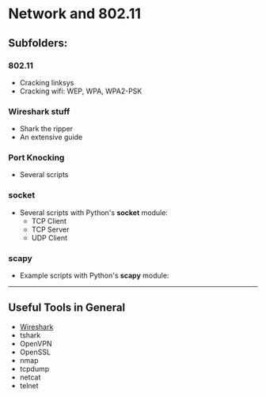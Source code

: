 # Network and 802.11

## Subfolders:

### 802.11

- Cracking linksys
- Cracking wifi: WEP, WPA, WPA2-PSK


### Wireshark stuff

- Shark the ripper
- An extensive guide

### Port Knocking

- Several scripts

### socket

- Several scripts with Python's **socket** module:
    * TCP Client
    * TCP Server
    * UDP Client


### scapy

- Example scripts with Python's **scapy** module:



---

## Useful Tools in General

- [Wireshark](http://bt3gl.github.io/wiresharking-for-fun-or-profit.html)
- tshark
- OpenVPN
- OpenSSL
- nmap
- tcpdump
- netcat
- telnet
